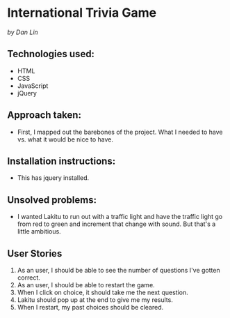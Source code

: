 # International Trivia Game
*by Dan Lin*

<!-- Change the header to a more descriptive name for your project and put your name under it -->
<!-- Also, look into using markdown (shorthand HTML) to format your readme.md -->
## Technologies used:
 - HTML
 - CSS
 - JavaScript
 - jQuery

## Approach taken:
 - First, I mapped out the barebones of the project. What I needed to have vs. what it would be nice to have.

<!-- Add more content here. Focus on what processes / tools you used for planning (wireframing,
  trello, user stories, etc.). -->

## Installation instructions:
 - This has jquery installed.

<!-- Add more here to walk someone through the process of finding your repo, clonging
it down, and opening it locally on their browser (you can assume they are familiar
 with GitHub / git) -->

## Unsolved problems:
 - I wanted Lakitu to run out with a traffic light and have the traffic light go from red to green and increment that change with sound. But that's a little ambitious.


## User Stories
1. As an user, I should be able to see the number of questions I've gotten correct.
2. As an user, I should be able to restart the game.
3. When I click on choice, it should take me the next question.
4. Lakitu should pop up at the end to give me my results.
5. When I restart, my past choices should be cleared.

<!-- Good user stories. -->
